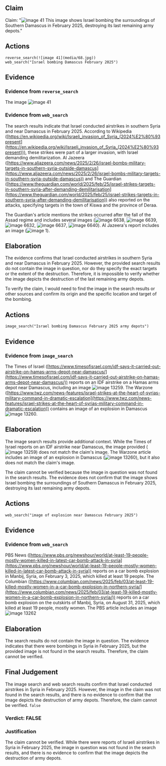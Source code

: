 ## Claim
Claim: "![image 41](media/68.jpg) This image shows Israel bombing the surroundings of Southern Damascus in February 2025, destroying its last remaining army depots."

## Actions
```
reverse_search(![image 41](media/68.jpg))
web_search("Israel bombing Damascus February 2025")
```

## Evidence
### Evidence from `reverse_search`
The image ![image 41](media/68.jpg)

### Evidence from `web_search`
The search results indicate that Israel conducted airstrikes in southern Syria and near Damascus in February 2025. According to Wikipedia ([https://en.wikipedia.org/wiki/Israeli_invasion_of_Syria_(2024%E2%80%93present](https://en.wikipedia.org/wiki/Israeli_invasion_of_Syria_(2024%E2%80%93present))), these strikes were part of a larger invasion, with Israel demanding demilitarization. Al Jazeera ([https://www.aljazeera.com/news/2025/2/26/israel-bombs-military-targets-in-southern-syria-outside-damascus](https://www.aljazeera.com/news/2025/2/26/israel-bombs-military-targets-in-southern-syria-outside-damascus)) and The Guardian ([https://www.theguardian.com/world/2025/feb/25/israel-strikes-targets-in-southern-syria-after-demanding-demilitarisation](https://www.theguardian.com/world/2025/feb/25/israel-strikes-targets-in-southern-syria-after-demanding-demilitarisation)) also reported on the attacks, specifying targets in the town of Kiswa and the province of Deraa.

The Guardian's article mentions the strikes occurred after the fall of the Assad regime and includes several images (![image 6638](media/2025-08-29_20-01-1756497676-613184.jpg), ![image 6639](media/2025-08-29_20-01-1756497677-014883.jpg), ![image 6632](media/2025-08-29_20-01-1756497672-769736.jpg), ![image 6637](media/2025-08-29_20-01-1756497675-966854.jpg), ![image 6640](media/2025-08-29_20-01-1756497677-450976.jpg)). Al Jazeera's report includes an image (![image 1](media/0.jpg)).


## Elaboration
The evidence confirms that Israel conducted airstrikes in southern Syria and near Damascus in February 2025. However, the provided search results do not contain the image in question, nor do they specify the exact targets or the extent of the destruction. Therefore, it is impossible to verify whether the image depicts the destruction of the last remaining army depots.

To verify the claim, I would need to find the image in the search results or other sources and confirm its origin and the specific location and target of the bombing.


## Actions
```
image_search("Israel bombing Damascus February 2025 army depots")
```

## Evidence
### Evidence from `image_search`
The Times of Israel ([https://www.timesofisrael.com/idf-says-it-carried-out-airstrike-on-hamas-arms-depot-near-damascus/](https://www.timesofisrael.com/idf-says-it-carried-out-airstrike-on-hamas-arms-depot-near-damascus/)) reports on an IDF airstrike on a Hamas arms depot near Damascus, including an image ![image 13259](media/2025-08-31_15-51-1756655468-483095.jpg). The Warzone ([https://www.twz.com/news-features/israel-strikes-at-the-heart-of-syrias-military-command-in-dramatic-escalation](https://www.twz.com/news-features/israel-strikes-at-the-heart-of-syrias-military-command-in-dramatic-escalation)) contains an image of an explosion in Damascus ![image 13260](media/2025-08-31_15-51-1756655468-710874.jpg).


## Elaboration
The image search results provide additional context. While the Times of Israel reports on an IDF airstrike near Damascus, the image provided (![image 13259](media/2025-08-31_15-51-1756655468-483095.jpg)) does not match the claim's image. The Warzone article includes an image of an explosion in Damascus (![image 13260](media/2025-08-31_15-51-1756655468-710874.jpg)), but it also does not match the claim's image.

The claim cannot be verified because the image in question was not found in the search results. The evidence does not confirm that the image shows Israel bombing the surroundings of Southern Damascus in February 2025, destroying its last remaining army depots.


## Actions
```
web_search("image of explosion near Damascus February 2025")
```

## Evidence
### Evidence from `web_search`
PBS News ([https://www.pbs.org/newshour/world/at-least-19-people-mostly-women-killed-in-latest-car-bomb-attack-in-syria](https://www.pbs.org/newshour/world/at-least-19-people-mostly-women-killed-in-latest-car-bomb-attack-in-syria)) reports on a car bomb explosion in Manbij, Syria, on February 3, 2025, which killed at least 19 people. The Columbian ([https://www.columbian.com/news/2025/feb/03/at-least-19-killed-mostly-women-in-a-car-bomb-explosion-in-northern-syria/](https://www.columbian.com/news/2025/feb/03/at-least-19-killed-mostly-women-in-a-car-bomb-explosion-in-northern-syria/)) reports on a car bomb explosion on the outskirts of Manbij, Syria, on August 31, 2025, which killed at least 19 people, mostly women. The PBS article includes an image ![image 13262](media/2025-08-31_15-51-1756655483-807973.jpg)

## Elaboration
The search results do not contain the image in question. The evidence indicates that there were bombings in Syria in February 2025, but the provided image is not found in the search results. Therefore, the claim cannot be verified.


## Final Judgement
The image search and web search results confirm that Israel conducted airstrikes in Syria in February 2025. However, the image in the claim was not found in the search results, and there is no evidence to confirm that the image depicts the destruction of army depots. Therefore, the claim cannot be verified. `false`

### Verdict: FALSE

### Justification
The claim cannot be verified. While there were reports of Israeli airstrikes in Syria in February 2025, the image in question was not found in the search results, and there is no evidence to confirm that the image depicts the destruction of army depots.
